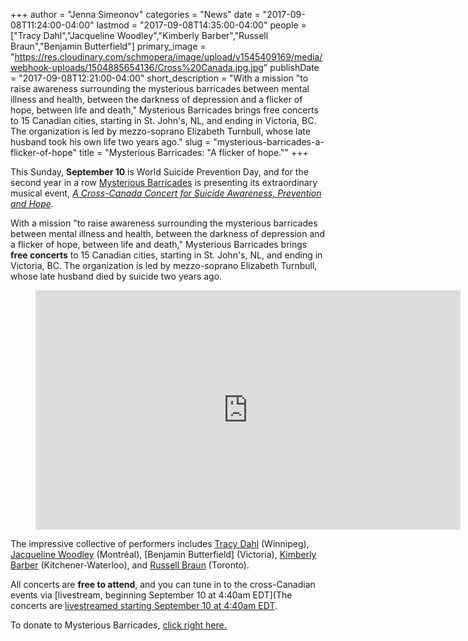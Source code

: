 +++
author = "Jenna Simeonov"
categories = "News"
date = "2017-09-08T11:24:00-04:00"
lastmod = "2017-09-08T14:35:00-04:00"
people = ["Tracy Dahl","Jacqueline Woodley","Kimberly Barber","Russell Braun","Benjamin Butterfield"]
primary_image = "https://res.cloudinary.com/schmopera/image/upload/v1545409169/media/webhook-uploads/1504885654136/Cross%20Canada.jpg.jpg"
publishDate = "2017-09-08T12:21:00-04:00"
short_description = "With a mission &quot;to raise awareness surrounding the mysterious barricades between mental illness and health, between the darkness of depression and a flicker of hope, between life and death,&quot; Mysterious Barricades brings free concerts to 15 Canadian cities, starting in St. John&#039;s, NL, and ending in Victoria, BC. The organization is led by mezzo-soprano Elizabeth Turnbull, whose late husband took his own life two years ago."
slug = "mysterious-barricades-a-flicker-of-hope"
title = "Mysterious Barricades: &quot;A flicker of hope.&quot;"
+++

This Sunday, **September 10** is World Suicide Prevention Day, and for the second year in a row [Mysterious Barricades](http://www.mysteriousbarricades.org/concerts/) is presenting its extraordinary musical event, [*A Cross-Canada Concert for Suicide Awareness, Prevention and Hope*](http://www.mysteriousbarricades.org/concerts/). 

With a mission "to raise awareness surrounding the mysterious barricades between mental illness and health, between the darkness of depression and a flicker of hope, between life and death," Mysterious Barricades brings **free concerts** to 15 Canadian cities, starting in St. John's, NL, and ending in Victoria, BC. The organization is led by mezzo-soprano Elizabeth Turnbull, whose late husband died by suicide two years ago. 

<figure data-type="video">
<iframe width="680" height="383" src="https://www.youtube.com/embed/4gQVwswbrGM" frameborder="0" allowfullscreen></iframe>
</figure>

The impressive collective of performers includes [Tracy Dahl](/scene/people/tracy-dahl/) (Winnipeg), [Jacqueline Woodley](/scene/people/jacqueline-woodley/) (Montréal), [Benjamin Butterfield] (Victoria), [Kimberly Barber](/whos-afraid-of-the-aging-singer_2/) (Kitchener-Waterloo), and [Russell Braun](/scene/people/russell-braun/) (Toronto).

All concerts are **free to attend**, and you can tune in to the cross-Canadian events via [livestream, beginning September 10 at 4:40am EDT](The concerts are [livestreamed starting September 10 at 4:40am EDT](https://livestream.com/ualberta/mysterious-barricades-2017).

To donate to Mysterious Barricades, [click right here.](http://www.mysteriousbarricades.org/donate/)


